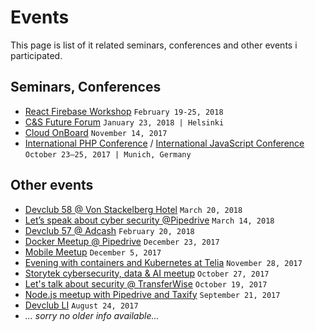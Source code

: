 # Events

This page is list of it related seminars, conferences and other events i participated.

## Seminars, Conferences

 * [React Firebase Workshop](https://www.meetup.com/Tallinn-React-Firebase/) `February 19-25, 2018`
 * [C&S Future Forum](https://www.instagram.com/p/BeV1QTmHUm4/) `January 23, 2018 | Helsinki`
 * [Cloud OnBoard](https://cloudplatformonline.com/2017-OnBoard-Tallinn.html) `November 14, 2017`
 * [International PHP Conference](https://phpconference.com/en/) / [ International JavaScript Conference](https://javascript-conference.com/en/)
  `October 23–25, 2017 | Munich, Germany`

## Other events

 * [Devclub 58 @ Von Stackelberg Hotel](http://devclub.ee/lugu/gabriel-schoelander/devclub-58-von-stackelberg-hotel-march-20) `March 20, 2018`
 * [Let’s speak about cyber security @Pipedrive](https://www.meetup.com/Lets-speak-about-cyber-security/events/247765738/) `March 14, 2018`
 * [Devclub 57 @ Adcash](http://devclub.ee/lugu/adcash/devclub-57-adcash-february-27) `February 20, 2018`
 * [Docker Meetup @ Pipedrive](https://www.meetup.com/Docker-Tallinn/events/245304903/) `December 23, 2017`
 * [Mobile Meetup](https://www.eventbrite.com/e/mobile-meetup-tickets-39863766599#) `December 5, 2017`
 * [Evening with containers and Kubernetes at Telia](https://www.meetup.com/Tallinn-DevOps-Meetup/events/244925512/) `November 28, 2017`
 * [Storytek cybersecurity, data & AI meetup](https://www.facebook.com/events/168507497065367/) `October 27, 2017`
 * [Let's talk about security @ TransferWise](https://www.meetup.com/Tallinn-DevOps-Meetup/events/243957304/) `October 19, 2017`
 * [Node.js meetup with Pipedrive and Taxify](https://www.meetup.com/pipedrive/events/242821612/) `September 21, 2017`
 * [Devclub LI](http://devclub.ee/lugu/devclub-li-august-30-meriton-hotel) `August 24, 2017`
 * *... sorry no older info available...*
